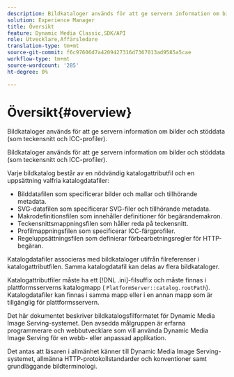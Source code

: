 ```yaml
---
description: Bildkataloger används för att ge servern information om bilder och stöddata (som teckensnitt och ICC-profiler).
solution: Experience Manager
title: Översikt
feature: Dynamic Media Classic,SDK/API
role: Utvecklare,Affärsledare
translation-type: tm+mt
source-git-commit: f6c97606d7a4209427316d7367013ad9585a5cae
workflow-type: tm+mt
source-wordcount: '285'
ht-degree: 0%

---
```



# Översikt{#overview}

Bildkataloger används för att ge servern information om bilder och stöddata (som teckensnitt och ICC-profiler).

Bildkataloger används för att ge servern information om bilder och stöddata (som teckensnitt och ICC-profiler).

Varje bildkatalog består av en nödvändig katalogattributfil och en uppsättning valfria katalogdatafiler:

* Bilddatafilen som specificerar bilder och mallar och tillhörande metadata.
* SVG-datafilen som specificerar SVG-filer och tillhörande metadata.
* Makrodefinitionsfilen som innehåller definitioner för begärandemakron.
* Teckensnittsmappningsfilen som håller reda på teckensnitt.
* Profilmappningsfilen som specificerar ICC-färgprofiler.
* Regeluppsättningsfilen som definierar förbearbetningsregler för HTTP-begäran.

Katalogdatafiler associeras med bildkataloger utifrån filreferenser i katalogattributfilen. Samma katalogdatafil kan delas av flera bildkataloger.

Katalogattributfiler måste ha ett [!DNL .ini]-filsuffix och måste finnas i plattformsserverns katalogmapp ( `PlatformServer::catalog.rootPath`). Katalogdatafiler kan finnas i samma mapp eller i en annan mapp som är tillgänglig för plattformsservern.

Det här dokumentet beskriver bildkatalogsfilformatet för Dynamic Media Image Serving-systemet. Den avsedda målgruppen är erfarna programmerare och webbutvecklare som vill använda Dynamic Media Image Serving för en webb- eller anpassad applikation.

Det antas att läsaren i allmänhet känner till Dynamic Media Image Serving-systemet, allmänna HTTP-protokollstandarder och konventioner samt grundläggande bildterminologi.
